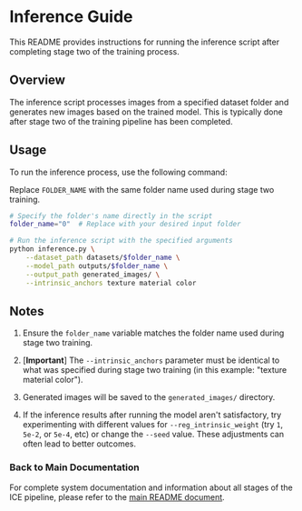 # Inference Guide

This README provides instructions for running the inference script after completing stage two of the training process.

## Overview

The inference script processes images from a specified dataset folder and generates new images based on the trained model. This is typically done after stage two of the training pipeline has been completed.

## Usage

To run the inference process, use the following command:

Replace `FOLDER_NAME` with the same folder name used during stage two training.

```bash
# Specify the folder's name directly in the script
folder_name="0"  # Replace with your desired input folder

# Run the inference script with the specified arguments
python inference.py \
    --dataset_path datasets/$folder_name \
    --model_path outputs/$folder_name \
    --output_path generated_images/ \
    --intrinsic_anchors texture material color
```

## Notes

1. Ensure the `folder_name` variable matches the folder name used during stage two training.

2. [**Important**] The `--intrinsic_anchors` parameter must be identical to what was specified during stage two training (in this example: "texture material color").

3. Generated images will be saved to the `generated_images/` directory.

4. If the inference results after running the model aren't satisfactory, try experimenting with different values for `--reg_intrinsic_weight` (try `1`, `5e-2`, or `5e-4`, etc) or change the `--seed` value. These adjustments can often lead to better outcomes.

### Back to Main Documentation
For complete system documentation and information about all stages of the ICE pipeline, please refer to the [main README document](../README.md).